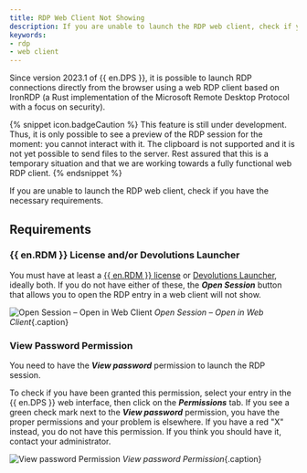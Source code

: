 ```yaml
---
title: RDP Web Client Not Showing
description: If you are unable to launch the RDP web client, check if you have the necessary requirements.
keywords:
- rdp
- web client
---
```

Since version 2023.1 of {{ en.DPS }}, it is possible to launch RDP connections directly from the browser using a web RDP client based on IronRDP (a Rust implementation of the Microsoft Remote Desktop Protocol with a focus on security).

{% snippet icon.badgeCaution %}
This feature is still under development. Thus, it is only possible to see a preview of the RDP session for the moment: you cannot interact with it. The clipboard is not supported and it is not yet possible to send files to the server. Rest assured that this is a temporary situation and that we are working towards a fully functional web RDP client.
{% endsnippet %}  

If you are unable to launch the RDP web client, check if you have the necessary requirements.

## Requirements

### {{ en.RDM }} License and/or Devolutions Launcher

You must have at least a <a href="https://help.remotedesktopmanager.com/rdm_administration_licenses.html" target="_blank">{{ en.RDM }} license</a> or <a href="https://helpserver.devolutions.net/devolutions_launcher_overview.html" target="_blank">Devolutions Launcher</a>, ideally both. If you do not have either of these, the ***Open Session*** button that allows you to open the RDP entry in a web client will not show.

![Open Session – Open in Web Client](/img/en/kb/KB2163.png)
*Open Session – Open in Web Client*{.caption}

### View Password Permission

You need to have the ***View password*** permission to launch the RDP session.

To check if you have been granted this permission, select your entry in the {{ en.DPS }} web interface, then click on the ***Permissions*** tab. If you see a green check mark next to the ***View password*** permission, you have the proper permissions and your problem is elsewhere. If you have a red "X" instead, you do not have this permission. If you think you should have it, contact your administrator.

![View password Permission](/img/en/kb/KB2162.png)
*View password Permission*{.caption}
